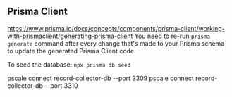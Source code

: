 ## Prisma Client

https://www.prisma.io/docs/concepts/components/prisma-client/working-with-prismaclient/generating-prisma-client
You need to re-run `prisma generate` command after every change that's made to your Prisma schema to update the generated Prisma Client code.

To seed the database:
`npx prisma db seed`

pscale connect record-collector-db --port 3309
pscale connect record-collector-db --port 3310
